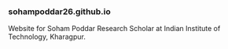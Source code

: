 ### sohampoddar26.github.io
Website for Soham Poddar
Research Scholar at Indian Institute of Technology, Kharagpur.
